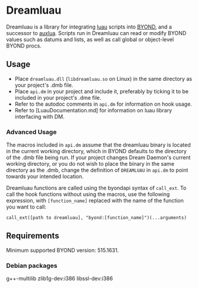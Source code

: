 # Dreamluau

Dreamluau is a library for integrating [luau](luau.com) scripts into [BYOND](byond.com), and a successor to [auxlua](github.com/tgstation/auxlua). Scripts run in Dreamluau can read or modify BYOND values such as datums and lists, as well as call global or object-level BYOND procs.

## Usage

- Place `dreamluau.dll` (`libdreamluau.so` on Linux) in the same directory as your project's .dmb file.
- Place `api.dm` in your project and include it, preferably by ticking it to be included in your project's .dme file.
- Refer to the autodoc comments in `api.dm` for information on hook usage.
- Refer to [LuauDocumentation.md] for information on luau library interfacing with DM.

### Advanced Usage

The macros included in `api.dm` assume that the dreamluau binary is located in the current working directory, which in BYOND defaults to the directory of the .dmb file being run. If your project changes Dream Daemon's current working directory, or you do not wish to place the binary in the same directory as the .dmb, change the definition of `DREAMLUAU` in `api.dm` to point towards your intended location.

Dreamluau functions are called using the byondapi syntax of `call_ext`. To call the hook functions without using the macros, use the following expression, with `[function_name]` replaced with the name of the function you want to call:

```
call_ext([path to dreamluau], "byond:[function_name]")(...arguments)
```

## Requirements

Minimum supported BYOND version: 515.1631.

### Debian packages
g++-multilib
zlib1g-dev:i386
libssl-dev:i386


